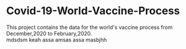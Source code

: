 # Covid-19-World-Vaccine-Process
This project contains  the data for the world's vaccine process from December,2020 to February,2020.  
mdsdsm
keah
assa
amsas 
assa
masbjhh
